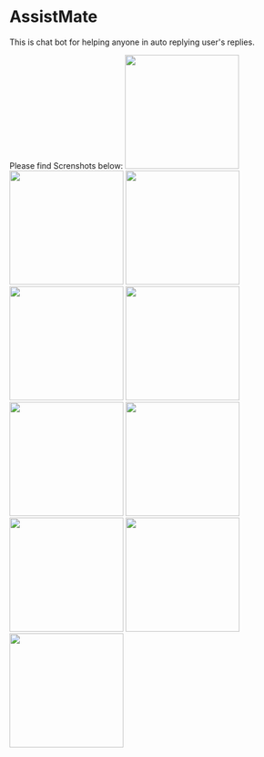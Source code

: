 # AssistMate
This is chat bot for helping anyone in auto replying user's replies.


Please find Screnshots below:
<img src="https://github.com/user-attachments/assets/9b23e27a-a1e0-4076-8026-a8a9289c0829" width="200" />
<img src="https://github.com/user-attachments/assets/3680b3de-eb40-4326-a532-391d99a5cfd6" width="200" />
<img src="https://github.com/user-attachments/assets/ec928ba3-0fc4-4b9f-b821-d276e962db33" width="200" />
<img src="https://github.com/user-attachments/assets/931e9fdd-8133-4efd-9840-fd38b680b759" width="200" />
<img src="https://github.com/user-attachments/assets/05ba46fa-0282-4a12-aae8-803f19ccd3e5" width="200" />
<img src="https://github.com/user-attachments/assets/82c208d0-df5a-4f94-b78e-3c0c326602e7" width="200" />
<img src="https://github.com/user-attachments/assets/b62c07f8-ea9b-4850-8c00-bcf554410db6" width="200" />
<img src="https://github.com/user-attachments/assets/99dabd4c-5b71-4d6b-a60c-6c0565d6ffdc" width="200" />
<img src="https://github.com/user-attachments/assets/56123832-281a-4bc2-8898-e648214b5505" width="200" />
<img src="https://github.com/user-attachments/assets/af6ae7c9-94fd-45a1-8375-761a3576ad1c" width="200" />

